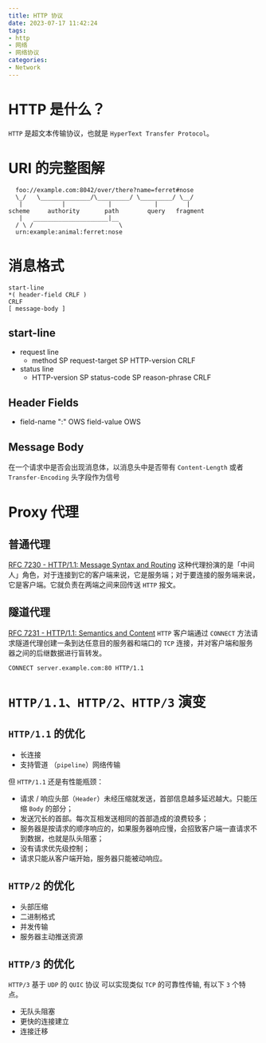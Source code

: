 ```yaml
---
title: HTTP 协议
date: 2023-07-17 11:42:24
tags:
- http
- 网络
- 网络协议
categories:
- Network
---
```


# HTTP 是什么？

`HTTP` 是超文本传输协议，也就是 `HyperText Transfer Protocol`。

# URI 的完整图解
```
  foo://example.com:8042/over/there?name=ferret#nose
  \_/   \______________/\_________/ \_________/ \__/
   |           |            |            |        |
scheme     authority       path        query   fragment
   |   _____________________|__
  / \ /                        \
  urn:example:animal:ferret:nose
```

# 消息格式

```
start-line
*( header-field CRLF )
CRLF
[ message-body ]
```
<!--more-->
## start-line

- request line
    - method SP request-target SP HTTP-version CRLF
- status line
    - HTTP-version SP status-code SP reason-phrase CRLF

##  Header Fields

- field-name ":" OWS field-value OWS

## Message Body

在一个请求中是否会出现消息体，以消息头中是否带有 `Content-Length` 或者 `Transfer-Encoding` 头字段作为信号


# Proxy 代理

## 普通代理

[RFC 7230 - HTTP/1.1: Message Syntax and Routing](https://datatracker.ietf.org/doc/html/rfc7230#section-2.3) 这种代理扮演的是「中间人」角色，对于连接到它的客户端来说，它是服务端；对于要连接的服务端来说，它是客户端。它就负责在两端之间来回传送 `HTTP` 报文。

## 隧道代理

[RFC 7231 - HTTP/1.1: Semantics and Content](https://datatracker.ietf.org/doc/html/rfc7231#section-4.3.6) `HTTP` 客户端通过 `CONNECT` 方法请求隧道代理创建一条到达任意目的服务器和端口的 `TCP` 连接，并对客户端和服务器之间的后继数据进行盲转发。

```
CONNECT server.example.com:80 HTTP/1.1
```


# `HTTP/1.1、HTTP/2、HTTP/3` 演变

## `HTTP/1.1` 的优化

- 长连接
- 支持管道 （`pipeline`）网络传输

但 `HTTP/1.1` 还是有性能瓶颈：

- 请求 / 响应头部（`Header`）未经压缩就发送，首部信息越多延迟越大。只能压缩 `Body` 的部分；
- 发送冗长的首部。每次互相发送相同的首部造成的浪费较多；
- 服务器是按请求的顺序响应的，如果服务器响应慢，会招致客户端一直请求不到数据，也就是队头阻塞；
- 没有请求优先级控制；
- 请求只能从客户端开始，服务器只能被动响应。

## `HTTP/2` 的优化

- 头部压缩
- 二进制格式
- 并发传输
- 服务器主动推送资源

## `HTTP/3` 的优化

`HTTP/3` 基于 `UDP` 的 `QUIC` 协议 可以实现类似 `TCP` 的可靠性传输, 有以下 `3` 个特点。

- 无队头阻塞
- 更快的连接建立
- 连接迁移
